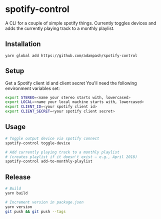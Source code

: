 # spotify-control

A CLI for a couple of simple spotify things. Currently toggles devices and
adds the currently playing track to a monthly playlist.

## Installation

```
yarn global add https://github.com/adampash/spotify-control
```

## Setup

Get a Spotify client id and client secret
You'll need the following environment variables set:

```bash
export STEREO=<name your stereo starts with, lowercased>
export LOCAL=<name your local machine starts with, lowercased>
export CLIENT_ID=<your spotify client id>
export CLIENT_SECRET=<your spotify client secret>
```

## Usage

```bash
# Toggle output device via spotify connect
spotify-control toggle-device

# Add currently playing track to a monthly playlist
# (creates playlist if it doesn't exist — e.g., April 2018)
spotify-control add-to-monthly-playlist
```

## Release

```bash
# Build
yarn build

# Increment version in package.json
yarn version
git push && git push --tags
```

